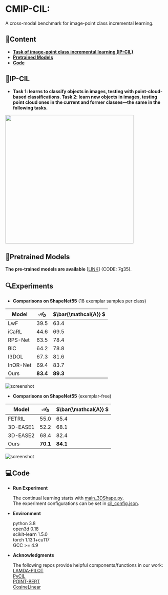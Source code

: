 # CMIP-CIL:
A cross-modal benchmark for image-point class incremental learning.

## 📖Content
- **[Task of image-point class incremental learning (IP-CIL)](#IP-CIL)**
- **[Pretrained Models](#Pretrained-Models)**
- **[Code](#Code)**

## 🎨IP-CIL
- **Task 1: learns to classify objects in images, testing with point-cloud-based classifications. Task 2: learn new objects in images, testing point cloud ones in the current and former classes—the same in the following tasks.**
 
<img src="https://hv.z.wiki/autoupload/20250317/H6HN/930X876/IP-CIL.png" width="400" />

  
## 🌈Pretrained Models
**The pre-trained models are available** [[LINK](https://pan.baidu.com/s/1D1UzXUP5o-7L-tmTi6ONHA )] (CODE: 7g35).

## 🔍Experiments

- **Comparisons on ShapeNet55** (18 exemplar samples per class)

| Model | ${\mathcal{A}_b}$ | $\bar{\mathcal{A}} $ |
|--|--|--|
| LwF | 39.5 | 63.4 |
| iCaRL|44.6| 69.5 |
| RPS-Net | 63.5 | 78.4 |
| BiC | 64.2 | 78.8 |
| I3DOL | 67.3 | 81.6 |
| InOR-Net | 69.4 | 83.7 |
| Ours | **83.4** | **89.3** |

![screenshot](https://cdn.z.wiki/autoupload/20241126/alYG/587X392/Experiment1.png)

- **Comparisons on ShapeNet55** (exemplar-free)

| Model | ${\mathcal{A}_b}$ | $\bar{\mathcal{A}} $ |
|--|--|--|
| FETRIL | 55.0 | 65.4 |
| 3D-EASE1 |52.2| 68.1 |
| 3D-EASE2 | 68.4 | 82.4 |
| Ours | **70.1** | **84.1** |

![screenshot](https://cdn.z.wiki/autoupload/20241126/qhVF/615X416/Experiment2.png)
  
## 💻Code

- **Run Experiment**
  
  The continual learning starts with [main_3DShape.py](./main_3DShape.py). <br>
  The experiment configurations can be set in [cil_config.json](./exps/cil_config.json).


- **Environment**
  
  python 3.8 <br>
  open3d 0.18 <br>
  scikit-learn 1.5.0 <br>
  torch 1.13.1+cu117 <br>
  GCC >= 4.9
  
- **Acknowledgments**

  The following repos provide helpful components/functions in our work: <br>
  [LAMDA-PILOT](https://github.com/sun-hailong/LAMDA-PILOT) <br>
  [PyCIL](https://github.com/G-U-N/PyCIL) <br>
  [POINT-BERT](https://github.com/Julie-tang00/Point-BERT) <br>
  [CosineLinear](https://github.com/hshustc/CVPR19_Incremental_Learning/blob/master/cifar100-class-incremental/modified_linear.py)
